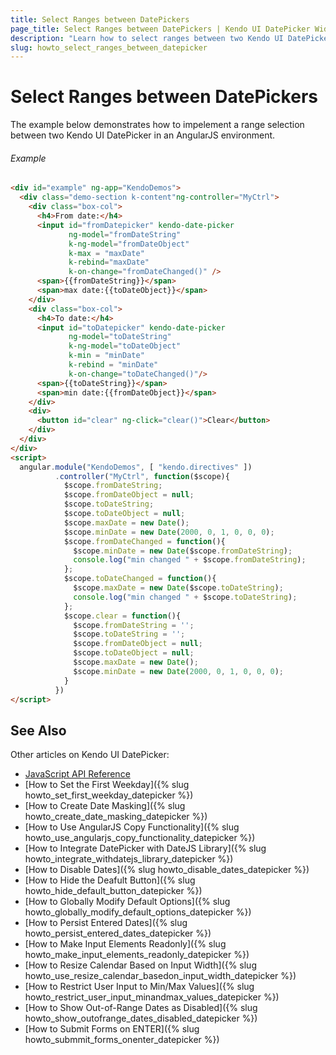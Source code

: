 ```yaml
---
title: Select Ranges between DatePickers
page_title: Select Ranges between DatePickers | Kendo UI DatePicker Widget
description: "Learn how to select ranges between two Kendo UI DatePickers in AngularJS environment."
slug: howto_select_ranges_between_datepicker
---
```


# Select Ranges between DatePickers

The example below demonstrates how to impelement a range selection between two Kendo UI DatePicker in an AngularJS environment.

###### Example

```html
<div id="example" ng-app="KendoDemos">
  <div class="demo-section k-content"ng-controller="MyCtrl">
    <div class="box-col">
      <h4>From date:</h4>
      <input id="fromDatepicker" kendo-date-picker
             ng-model="fromDateString"
             k-ng-model="fromDateObject"
             k-max = "maxDate"
             k-rebind="maxDate"
             k-on-change="fromDateChanged()" />
      <span>{{fromDateString}}</span>
      <span>max date:{{toDateObject}}</span>
    </div>
    <div class="box-col">
      <h4>To date:</h4>
      <input id="toDatepicker" kendo-date-picker
             ng-model="toDateString"
             k-ng-model="toDateObject"
             k-min = "minDate"
             k-rebind = "minDate"
             k-on-change="toDateChanged()"/>
      <span>{{toDateString}}</span>
      <span>min date:{{fromDateObject}}</span>
    </div>
    <div>
      <button id="clear" ng-click="clear()">Clear</button>
    </div>
  </div>
</div>
<script>
  angular.module("KendoDemos", [ "kendo.directives" ])
          .controller("MyCtrl", function($scope){
            $scope.fromDateString;
            $scope.fromDateObject = null;
            $scope.toDateString;
            $scope.toDateObject = null;
            $scope.maxDate = new Date();
            $scope.minDate = new Date(2000, 0, 1, 0, 0, 0);
            $scope.fromDateChanged = function(){
              $scope.minDate = new Date($scope.fromDateString);
              console.log("min changed " + $scope.fromDateString);
            };
            $scope.toDateChanged = function(){
              $scope.maxDate = new Date($scope.toDateString);
              console.log("min changed " + $scope.toDateString);
            };
            $scope.clear = function(){
              $scope.fromDateString = '';
              $scope.toDateString = '';
              $scope.fromDateObject = null;
              $scope.toDateObject = null;
              $scope.maxDate = new Date();
              $scope.minDate = new Date(2000, 0, 1, 0, 0, 0);
            }
          })
</script>
```

## See Also

Other articles on Kendo UI DatePicker:

* [JavaScript API Reference](/api/javascript/ui/datepicker)
* [How to Set the First Weekday]({% slug howto_set_first_weekday_datepicker %})
* [How to Create Date Masking]({% slug howto_create_date_masking_datepicker %})
* [How to Use AngularJS Copy Functionality]({% slug howto_use_angularjs_copy_functionality_datepicker %})
* [How to Integrate DatePicker with DateJS Library]({% slug howto_integrate_withdatejs_library_datepicker %})
* [How to Disable Dates]({% slug howto_disable_dates_datepicker %})
* [How to Hide the Deafult Button]({% slug howto_hide_default_button_datepicker %})
* [How to Globally Modify Default Options]({% slug howto_globally_modify_default_options_datepicker %})
* [How to Persist Entered Dates]({% slug howto_persist_entered_dates_datepicker %})
* [How to Make Input Elements Readonly]({% slug howto_make_input_elements_readonly_datepicker %})
* [How to Resize Calendar Based on Input Width]({% slug howto_use_resize_calendar_basedon_input_width_datepicker %})
* [How to Restrict User Input to Min/Max Values]({% slug howto_restrict_user_input_minandmax_values_datepicker %})
* [How to Show Out-of-Range Dates as Disabled]({% slug howto_show_outofrange_dates_disabled_datepicker %})
* [How to Submit Forms on ENTER]({% slug howto_submmit_forms_onenter_datepicker %})